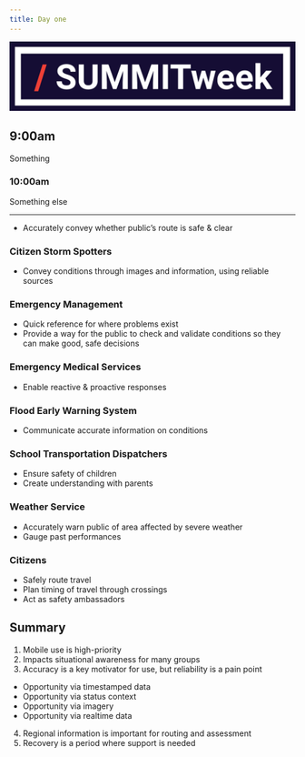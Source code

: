 ```yaml
---
title: Day one
---
```



![summitweek-logo.jpg](/assets/img/projects/SUMMITweek-Winter-2018/summitweek-logo.jpg)


## 9:00am

Something

### 10:00am

Something else


---


* Accurately convey whether public’s route is safe & clear

### Citizen Storm Spotters

* Convey conditions through images and information, using reliable sources

### Emergency Management

* Quick reference for where problems exist
* Provide a way for the public to check and validate conditions so they can make good, safe decisions

### Emergency Medical Services

* Enable reactive & proactive responses

### Flood Early Warning System

* Communicate accurate information on conditions

### School Transportation Dispatchers

* Ensure safety of children
* Create understanding with parents

### Weather Service

* Accurately warn public of area affected by severe weather
* Gauge past performances

### Citizens

* Safely route travel
* Plan timing of travel through crossings
* Act as safety ambassadors

## Summary

1. Mobile use is high-priority
2. Impacts situational awareness for many groups
3. Accuracy is a key motivator for use, but reliability is a pain point
  * Opportunity via timestamped data
  * Opportunity via status context
  * Opportunity via imagery
  * Opportunity via realtime data
4. Regional information is important for routing and assessment
5. Recovery is a period where support is needed
